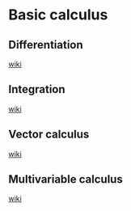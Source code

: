 # Basic calculus

## Differentiation
[wiki](https://en.wikipedia.org/wiki/Differential_calculus)


## Integration
[wiki](https://en.wikipedia.org/wiki/Integral)


## Vector calculus
[wiki](https://en.wikipedia.org/wiki/Vector_calculus)


## Multivariable calculus
[wiki](https://en.wikipedia.org/wiki/Multivariable_calculus)

